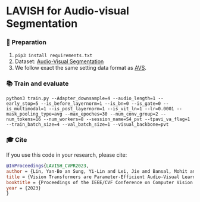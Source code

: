 
# LAVISH for Audio-visual Segmentation


### 📝 Preparation 
1. `pip3 install requirements.txt`
2. Dataset: [Audio-Visual Segmentation](https://github.com/OpenNLPLab/AVSBench)
3. We follow exact the same setting data format as [AVS](https://github.com/OpenNLPLab/AVSBench).



### 📚 Train and evaluate
```shell
python3 train.py --Adapter_downsample=4 --audio_length=1 --early_stop=5 --is_before_layernorm=1 --is_bn=0 --is_gate=0 --is_multimodal=1 --is_post_layernorm=1 --is_vit_ln=1 --lr=0.0001 --mask_pooling_type=avg --max_epoches=30 --num_conv_group=2 --num_tokens=16 --num_workers=8 --session_name=S4_pvt --tpavi_va_flag=1 --train_batch_size=4 --val_batch_size=1 --visual_backbone=pvt
```




### 🎓 Cite

If you use this code in your research, please cite:

```bibtex
@InProceedings{LAVISH_CVPR2023,
author = {Lin, Yan-Bo an Sung, Yi-Lin and Lei, Jie and Bansal, Mohit and Bertasius, Gedas},
title = {Vision Transformers are Parameter-Efficient Audio-Visual Learners},
booktitle = {Proceedings of the IEEE/CVF Conference on Computer Vision and Pattern Recognition},
year = {2023}
}
```